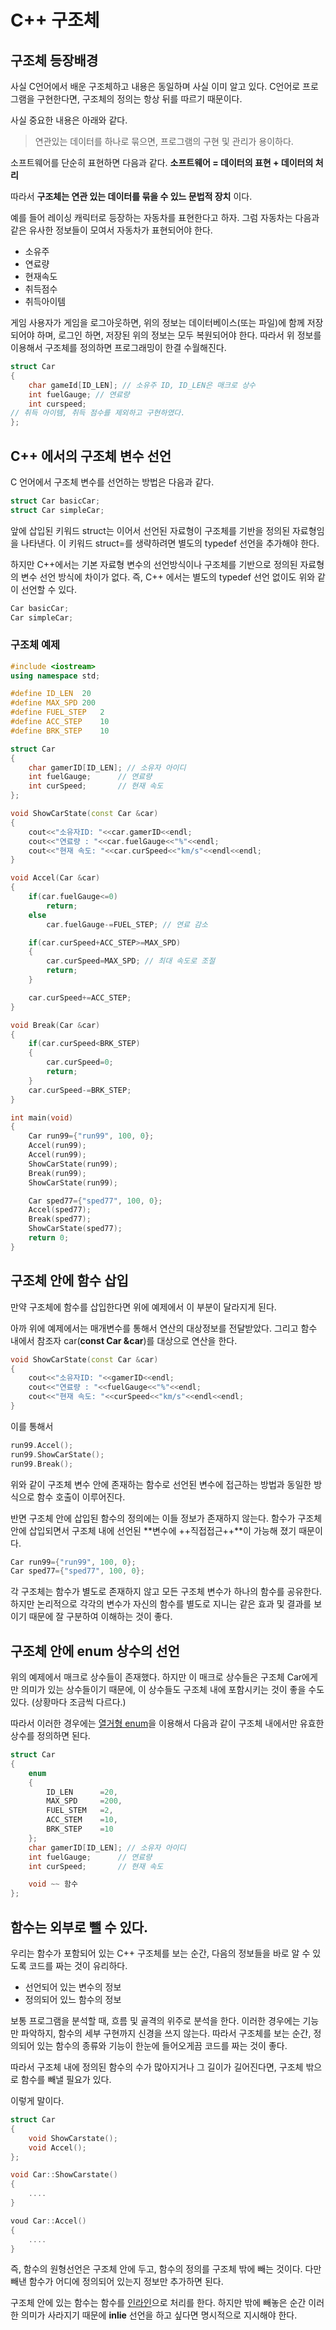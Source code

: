 # C++ 구조체 

## 구조체 등장배경

사실 C언어에서 배운 구조체하고 내용은 동일하며 사실 이미 알고 있다.
C언어로 프로그램을 구현한다면, 구조체의 정의는 항상 뒤를 따르기 때문이다.

사실 중요한 내용은 아래와 같다.

> 연관있는 데이터를 하나로 묶으면, 프로그램의 구현 및 관리가 용이하다.

소프트웨어를 단순히 표현하면 다음과 같다. 
 **소프트웨어 = 데이터의 표현 + 데이터의 처리**

따라서 **구조체는 연관 있는 데이터를 묶을 수 있느 문법적 장치** 이다.

예를 들어 레이싱 캐릭터로 등장하는 자동차를 표현한다고 하자.
그럼 자동차는 다음과 같은 유사한 정보들이 모여서 자동차가 표현되어야 한다.

- 소유주
- 연료량
- 현재속도
- 취득점수
- 취득아이템

게임 사용자가 게임을 로그아웃하면, 위의 정보는 데이터베이스(또는 파일)에 함께 저장되어야 하며, 로그인 하면, 저장된 위의 정보는 모두 복원되어야 한다.
따라서 위 정보를 이용해서 구조체를 정의하면 프로그래밍이 한결 수월해진다.

```c
struct Car
{
    char gameId[ID_LEN]; // 소유주 ID, ID_LEN은 매크로 상수
    int fuelGauge; // 연료량
    int curspeed;
// 취득 아이템, 취득 점수를 제외하고 구현하였다.
};
```

## C++ 에서의 구조체 변수 선언

C 언어에서 구조체 변수를 선언하는 방법은 다음과 같다.
```c
struct Car basicCar;
struct Car simpleCar;
```
앞에 삽입된 키워드 struct는 이어서 선언된 자료형이 구조체를 기반을 정의된 자료형임을 나타낸다.
이 키워드 struct=를 생략하려면 별도의 typedef 선언을 추가해야 한다.

하지만 C++에서는 기본 자료형 변수의 선언방식이나 구조체를 기반으로 정의된 자료형의 변수 선언 방식에 차이가 없다.
즉, C++ 에서는 별도의 typedef 선언 없이도 위와 같이 선언할 수 있다.
```cpp
Car basicCar;
Car simpleCar;
```

### 구조체 예제

```cpp
#include <iostream>
using namespace std;

#define ID_LEN  20
#define MAX_SPD 200
#define FUEL_STEP   2
#define ACC_STEP    10
#define BRK_STEP    10

struct Car
{
    char gamerID[ID_LEN]; // 소유자 아이디
    int fuelGauge;      // 연료량
    int curSpeed;       // 현재 속도
};

void ShowCarState(const Car &car)
{
    cout<<"소유자ID: "<<car.gamerID<<endl;
    cout<<"연료량 : "<<car.fuelGauge<<"%"<<endl;
    cout<<"현재 속도: "<<car.curSpeed<<"km/s"<<endl<<endl;
}

void Accel(Car &car)
{
    if(car.fuelGauge<=0)
        return;
    else
        car.fuelGauge-=FUEL_STEP; // 연료 감소

    if(car.curSpeed+ACC_STEP>=MAX_SPD)
    {
        car.curSpeed=MAX_SPD; // 최대 속도로 조절
        return;
    }

    car.curSpeed+=ACC_STEP;
}

void Break(Car &car)
{
    if(car.curSpeed<BRK_STEP)
    {
        car.curSpeed=0;
        return;
    }
    car.curSpeed-=BRK_STEP;
}

int main(void)
{
    Car run99={"run99", 100, 0};
    Accel(run99);
    Accel(run99);
    ShowCarState(run99);
    Break(run99);
    ShowCarState(run99);

    Car sped77={"sped77", 100, 0};
    Accel(sped77);
    Break(sped77);
    ShowCarState(sped77);
    return 0;
}
```

## 구조체 안에 함수 삽입

만약 구조체에 함수를 삽입한다면 위에 예제에서 이 부분이 달라지게 된다.

아까 위에 예제에서는 매개변수를 통해서 연산의 대상정보를 전달받았다.
그리고 함수 내에서 참조자 car(**const Car &car**)를 대상으로 연산을 한다.

```cpp
void ShowCarState(const Car &car)
{
    cout<<"소유자ID: "<<gamerID<<endl;
    cout<<"연료량 : "<<fuelGauge<<"%"<<endl;
    cout<<"현재 속도: "<<curSpeed<<"km/s"<<endl<<endl;
}
```

이를 통해서
```cpp
run99.Accel();
run99.ShowCarState();
run99.Break();
```
위와 같이 구조체 변수 안에 존재하는 함수로 선언된 변수에 접근하는 방법과 동일한 방식으로 함수 호출이 이루어진다.

반면 구조체 안에 삽입된 함수의 정의에는 이들 정보가 존재하지 않는다.
함수가 구조체 안에 삽입되면서 구조체 내에 선언된 **변수에 ++직접접근++**이 가능해 졌기 때문이다.

```cpp
Car run99={"run99", 100, 0};
Car sped77={"sped77", 100, 0};
```

각 구조체는 함수가 별도로 존재하지 않고 모든 구조체 변수가 하나의 함수를 공유한다.
하지만 논리적으로 각각의 변수가 자신의 함수를 별도로 지니는 같은 효과 및 결과를 보이기 때문에 잘 구분하여 이해하는 것이 좋다.

## 구조체 안에 enum 상수의 선언

위의 예제에서 매크로 상수들이 존재했다.
하지만 이 매크로 상수들은 구조체 Car에게만 의미가 있는 상수들이기 때문에, 이 상수들도 구조체 내에 포함시키는 것이 좋을 수도 있다.
(상황마다 조금씩 다르다.)

따라서 이러한 경우에는 [열거형 enum](/DOCUMENT/03/03-1/enum.md)을 이용해서 다음과 같이 구조체 내에서만 유효한 상수를 정의하면 된다.

```cpp
struct Car
{
    enum
    {
        ID_LEN      =20,
        MAX_SPD     =200,
        FUEL_STEM   =2,
        ACC_STEM    =10,
        BRK_STEP    =10
    };
    char gamerID[ID_LEN]; // 소유자 아이디
    int fuelGauge;      // 연료량
    int curSpeed;       // 현재 속도

    void ~~ 함수
};
```

## 함수는 외부로 뺄 수 있다.

우리는 함수가 포함되어 있는 C++ 구조체를 보는 순간, 다음의 정보들을 바로 알 수 있도록 코드를 짜는 것이 유리하다.
- 선언되어 있는 변수의 정보
- 정의되어 있느 함수의 정보

보통 프로그램을 분석할 때, 흐름 및 골격의 위주로 분석을 한다.
이러한 경우에는 기능만 파악하지, 함수의 세부 구현까지 신경을 쓰지 않는다.
따라서 구조체를 보는 순간, 정의되어 있는 함수의 종류와 기능이 한눈에 들어오게끔 코드를 짜는 것이 좋다.

따라서 구조체 내에 정의된 함수의 수가 많아지거나 그 길이가 길어진다면, 구조체 밖으로 함수를 빼낼 필요가 있다.

이렇게 말이다.

```cpp
struct Car
{
    void ShowCarstate();
    void Accel();
};

void Car::ShowCarstate()
{
    ....
}

voud Car::Accel()
{
    ....
}
```

즉, 함수의 원형선언은 구조체 안에 두고, 함수의 정의를 구조체 밖에 빼는 것이다.
다만 빼낸 함수가 어디에 정의되어 있는지 정보만 추가하면 된다.

구조체 안에 있는 함수는 함수를 [인라인](/DOCUMENT/01/01-4/README.md)으로 처리를 한다.
하지만 밖에 빼놓은 순간 이러한 의미가 사라지기 때문에
**inlie** 선언을 하고 싶다면 명시적으로 지시해야 한다.

